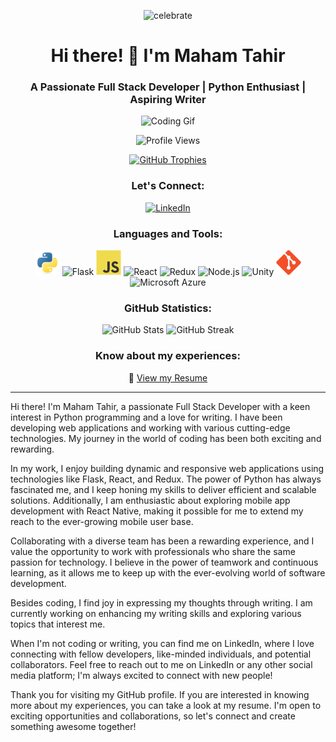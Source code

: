 <p align="center">
  <img src="https://octodex.github.com/images/welcometocat.png" alt=celebrate width=300 >
</p>
<h1 align="center">Hi there! 👋 I'm Maham Tahir</h1>
<h3 align="center">A Passionate Full Stack Developer | Python Enthusiast | Aspiring Writer</h3>

<p align="center">
  <img src="https://media.giphy.com/media/du3J3cXyzhj75IOgvA/giphy.gif" alt="Coding Gif" />
</p>

<p align="center">
  <img src="https://komarev.com/ghpvc/?username=mahamtahir&label=Profile%20views&color=0e75b6&style=flat" alt="Profile Views" />
</p>

<p align="center">
  <a href="https://github.com/ryo-ma/github-profile-trophy">
    <img src="https://github-profile-trophy.vercel.app/?username=mahamtahir" alt="GitHub Trophies" />
  </a>
</p>

<h3 align="center">Let's Connect:</h3>
<p align="center">
  <a href="https://linkedin.com/in/maham_tahir31" target="_blank">
    <img src="https://raw.githubusercontent.com/rahuldkjain/github-profile-readme-generator/master/src/images/icons/Social/linked-in-alt.svg" alt="LinkedIn" height="30" width="40" />
  </a>
  <!-- Add more social media links here -->
</p>

<h3 align="center">Languages and Tools:</h3>
<p align="center">
  <img src="https://raw.githubusercontent.com/devicons/devicon/master/icons/python/python-original.svg" alt="Python" width="40" height="40"/>
  <img src="https://www.vectorlogo.zone/logos/pocoo_flask/pocoo_flask-icon.svg" alt="Flask" width="40" height="40"/>
  <img src="https://raw.githubusercontent.com/devicons/devicon/master/icons/javascript/javascript-original.svg" alt="JavaScript" width="40" height="40"/>
  <img src="https://www.vectorlogo.zone/logos/reactjs/reactjs-icon.svg" alt="React" width="40" height="40"/>

  <img src="https://redux.js.org/img/redux.svg" alt="Redux" width="40" height="40"/>
  <img src="https://www.vectorlogo.zone/logos/nodejs/nodejs-icon.svg" alt="Node.js" width="40" height="40"/>
  <img src="https://www.vectorlogo.zone/logos/unity3d/unity3d-icon.svg" alt="Unity" width="40" height="40"/>
  <img src="https://raw.githubusercontent.com/devicons/devicon/master/icons/git/git-original.svg" alt="Git" width="40" height="40"/>
  <img src="https://www.vectorlogo.zone/logos/microsoft_azure/microsoft_azure-icon.svg" alt="Microsoft Azure" width="40" height="40"/>
  <!-- Add more languages and tools as per your preference -->
</p>

<h3 align="center">GitHub Statistics:</h3>
<p align="center">
  <img src="https://github-readme-stats.vercel.app/api?username=mahamtahir&show_icons=true&locale=en" alt="GitHub Stats" />
  <img src="https://github-readme-streak-stats.herokuapp.com/?user=mahamtahir&" alt="GitHub Streak" />
  <!-- Add more stats as desired -->
</p>

<h3 align="center">Know about my experiences:</h3>
<p align="center">
  📄 <a href="https://github.com/MahamTahir31/MahamTahir31/blob/main/Maham_Tahir_resume.pdf">View my Resume</a>
</p>

---

Hi there! I'm Maham Tahir, a passionate Full Stack Developer with a keen interest in Python programming and a love for writing. I have been developing web applications and working with various cutting-edge technologies. My journey in the world of coding has been both exciting and rewarding.


In my work, I enjoy building dynamic and responsive web applications using technologies like Flask, React, and Redux. The power of Python has always fascinated me, and I keep honing my skills to deliver efficient and scalable solutions. Additionally, I am enthusiastic about exploring mobile app development with React Native, making it possible for me to extend my reach to the ever-growing mobile user base.

Collaborating with a diverse team has been a rewarding experience, and I value the opportunity to work with professionals who share the same passion for technology. I believe in the power of teamwork and continuous learning, as it allows me to keep up with the ever-evolving world of software development.

Besides coding, I find joy in expressing my thoughts through writing. I am currently working on enhancing my writing skills and exploring various topics that interest me.

When I'm not coding or writing, you can find me on LinkedIn, where I love connecting with fellow developers, like-minded individuals, and potential collaborators. Feel free to reach out to me on LinkedIn or any other social media platform; I'm always excited to connect with new people!

Thank you for visiting my GitHub profile. If you are interested in knowing more about my experiences, you can take a look at my resume. I'm open to exciting opportunities and collaborations, so let's connect and create something awesome together!
